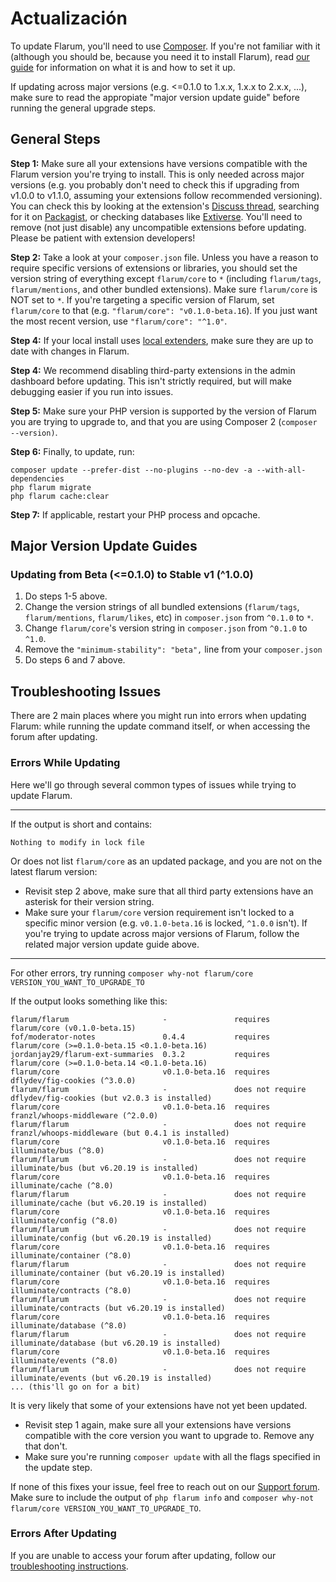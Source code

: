 # Actualización

To update Flarum, you'll need to use [Composer](https://getcomposer.org). If you're not familiar with it (although you should be, because you need it to install Flarum), read [our guide](composer.md) for information on what it is and how to set it up.

If updating across major versions (e.g. <=0.1.0 to 1.x.x, 1.x.x to 2.x.x, ...), make sure to read the appropiate "major version update guide" before running the general upgrade steps.

## General Steps

**Step 1:** Make sure all your extensions have versions compatible with the Flarum version you're trying to install. This is only needed across major versions (e.g. you probably don't need to check this if upgrading from v1.0.0 to v1.1.0, assuming your extensions follow recommended versioning). You can check this by looking at the extension's [Discuss thread](https://discuss.flarum.org/t/extensions), searching for it on [Packagist](http://packagist.org/), or checking databases like [Extiverse](https://extiverse.com). You'll need to remove (not just disable) any uncompatible extensions before updating. Please be patient with extension developers!

**Step 2:** Take a look at your `composer.json` file. Unless you have a reason to require specific versions of extensions or libraries, you should set the version string of everything except `flarum/core` to `*` (including `flarum/tags`, `flarum/mentions`, and other bundled extensions). Make sure `flarum/core` is NOT set to `*`. If you're targeting a specific version of Flarum, set `flarum/core` to that (e.g. `"flarum/core": "v0.1.0-beta.16`). If you just want the most recent version, use `"flarum/core": "^1.0"`.

**Step 4:** If your local install uses [local extenders](extenders.md), make sure they are up to date with changes in Flarum.

**Step 4:** We recommend disabling third-party extensions in the admin dashboard before updating. This isn't strictly required, but will make debugging easier if you run into issues.

**Step 5:** Make sure your PHP version is supported by the version of Flarum you are trying to upgrade to, and that you are using Composer 2 (`composer --version)`.

**Step 6:** Finally, to update, run:

```
composer update --prefer-dist --no-plugins --no-dev -a --with-all-dependencies
php flarum migrate
php flarum cache:clear
```

**Step 7:** If applicable, restart your PHP process and opcache.

## Major Version Update Guides

### Updating from Beta (<=0.1.0) to Stable v1 (^1.0.0)

1. Do steps 1-5 above.
2. Change the version strings of all bundled extensions (`flarum/tags`, `flarum/mentions`, `flarum/likes`, etc) in `composer.json` from `^0.1.0` to `*`.
3. Change `flarum/core`'s version string in `composer.json` from `^0.1.0` to `^1.0`.
4. Remove the `"minimum-stability": "beta",` line from your `composer.json`
5. Do steps 6 and 7 above.

## Troubleshooting Issues

There are 2 main places where you might run into errors when updating Flarum: while running the update command itself, or when accessing the forum after updating.

### Errors While Updating

Here we'll go through several common types of issues while trying to update Flarum.

---

If the output is short and contains:

```
Nothing to modify in lock file
```

Or does not list `flarum/core` as an updated package, and you are not on the latest flarum version:

- Revisit step 2 above, make sure that all third party extensions have an asterisk for their version string.
- Make sure your `flarum/core` version requirement isn't locked to a specific minor version (e.g. `v0.1.0-beta.16` is locked, `^1.0.0` isn't). If you're trying to update across major versions of Flarum, follow the related major version update guide above.

---

For other errors, try running `composer why-not flarum/core VERSION_YOU_WANT_TO_UPGRADE_TO`

If the output looks something like this:

```
flarum/flarum                     -               requires          flarum/core (v0.1.0-beta.15)
fof/moderator-notes               0.4.4           requires          flarum/core (>=0.1.0-beta.15 <0.1.0-beta.16)
jordanjay29/flarum-ext-summaries  0.3.2           requires          flarum/core (>=0.1.0-beta.14 <0.1.0-beta.16)
flarum/core                       v0.1.0-beta.16  requires          dflydev/fig-cookies (^3.0.0)
flarum/flarum                     -               does not require  dflydev/fig-cookies (but v2.0.3 is installed)
flarum/core                       v0.1.0-beta.16  requires          franzl/whoops-middleware (^2.0.0)
flarum/flarum                     -               does not require  franzl/whoops-middleware (but 0.4.1 is installed)
flarum/core                       v0.1.0-beta.16  requires          illuminate/bus (^8.0)
flarum/flarum                     -               does not require  illuminate/bus (but v6.20.19 is installed)
flarum/core                       v0.1.0-beta.16  requires          illuminate/cache (^8.0)
flarum/flarum                     -               does not require  illuminate/cache (but v6.20.19 is installed)
flarum/core                       v0.1.0-beta.16  requires          illuminate/config (^8.0)
flarum/flarum                     -               does not require  illuminate/config (but v6.20.19 is installed)
flarum/core                       v0.1.0-beta.16  requires          illuminate/container (^8.0)
flarum/flarum                     -               does not require  illuminate/container (but v6.20.19 is installed)
flarum/core                       v0.1.0-beta.16  requires          illuminate/contracts (^8.0)
flarum/flarum                     -               does not require  illuminate/contracts (but v6.20.19 is installed)
flarum/core                       v0.1.0-beta.16  requires          illuminate/database (^8.0)
flarum/flarum                     -               does not require  illuminate/database (but v6.20.19 is installed)
flarum/core                       v0.1.0-beta.16  requires          illuminate/events (^8.0)
flarum/flarum                     -               does not require  illuminate/events (but v6.20.19 is installed)
... (this'll go on for a bit)
```

It is very likely that some of your extensions have not yet been updated.

- Revisit step 1 again, make sure all your extensions have versions compatible with the core version you want to upgrade to. Remove any that don't.
- Make sure you're running `composer update` with all the flags specified in the update step.

If none of this fixes your issue, feel free to reach out on our [Support forum](https://discuss.flarum.org/t/support). Make sure to include the output of `php flarum info` and `composer why-not flarum/core VERSION_YOU_WANT_TO_UPGRADE_TO`.

### Errors After Updating

If you are unable to access your forum after updating, follow our [troubleshooting instructions](troubleshoot.md).
